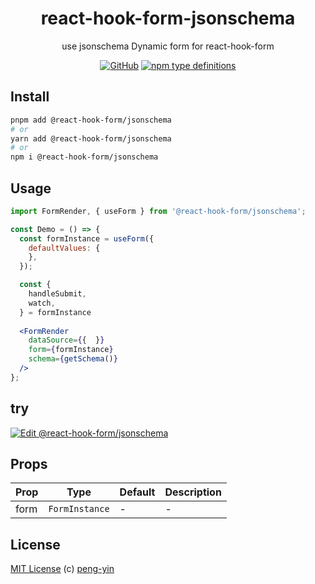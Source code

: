 <div align="center">

# react-hook-form-jsonschema

use jsonschema Dynamic form for react-hook-form

[![GitHub](https://img.shields.io/github/license/peng-yin/react-hook-form-jsonschema?style=flat-square)](https://github.com/peng-yin/react-hook-form-jsonschema/blob/main/LICENSE)
[![npm type definitions](https://img.shields.io/npm/types/typescript?style=flat-square)](https://github.com/peng-yin/react-hook-form-jsonschema/blob/main/src/types.ts)

</div>

## Install

```sh
pnpm add @react-hook-form/jsonschema
# or
yarn add @react-hook-form/jsonschema
# or
npm i @react-hook-form/jsonschema
```

## Usage

```jsx
import FormRender, { useForm } from '@react-hook-form/jsonschema';

const Demo = () => {
  const formInstance = useForm({
    defaultValues: {
    },
  });

  const {
    handleSubmit,
    watch,
  } = formInstance
  
  <FormRender
    dataSource={{  }}
    form={formInstance}
    schema={getSchema()}
  />
};
```

## try

[![Edit @react-hook-form/jsonschema](https://codesandbox.io/static/img/play-codesandbox.svg)](https://codesandbox.io/p/sandbox/react-hook-form-jsonschema-98ssg5?fontsize=14&hidenavigation=1&theme=dark)

## Props

| Prop               | Type                              | Default   | Description                                   |
| ------------------ | --------------------------------- | --------- | --------------------------------------------- |
| form               | `FormInstance`                    | -         | -                                             |

## License

[MIT License](https://github.com/peng-yin/react-hook-form-jsonschema/blob/main/LICENSE) (c) [peng-yin](https://github.com/peng-yin)
